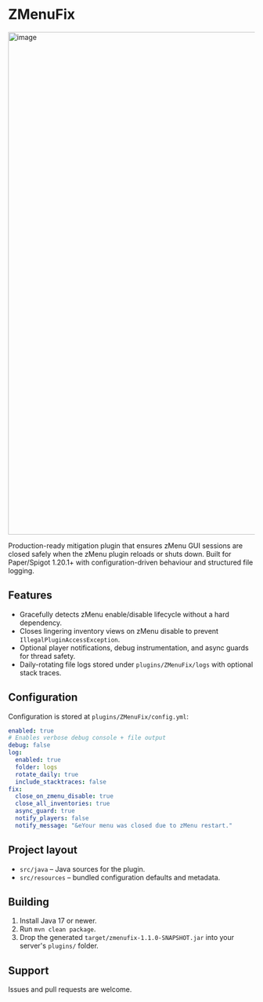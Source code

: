 # ZMenuFix

<img width="1024" height="1024" alt="image" src="https://github.com/user-attachments/assets/4b1449f7-689f-49f6-b7ca-310cffd80a0c" />


Production-ready mitigation plugin that ensures zMenu GUI sessions are closed safely when the zMenu plugin reloads or shuts down. Built for Paper/Spigot 1.20.1+ with configuration-driven behaviour and structured file logging.

## Features
- Gracefully detects zMenu enable/disable lifecycle without a hard dependency.
- Closes lingering inventory views on zMenu disable to prevent `IllegalPluginAccessException`.
- Optional player notifications, debug instrumentation, and async guards for thread safety.
- Daily-rotating file logs stored under `plugins/ZMenuFix/logs` with optional stack traces.

## Configuration
Configuration is stored at `plugins/ZMenuFix/config.yml`:

```yaml
enabled: true
# Enables verbose debug console + file output
debug: false
log:
  enabled: true
  folder: logs
  rotate_daily: true
  include_stacktraces: false
fix:
  close_on_zmenu_disable: true
  close_all_inventories: true
  async_guard: true
  notify_players: false
  notify_message: "&eYour menu was closed due to zMenu restart."
```

## Project layout
- `src/java` – Java sources for the plugin.
- `src/resources` – bundled configuration defaults and metadata.

## Building
1. Install Java 17 or newer.
2. Run `mvn clean package`.
3. Drop the generated `target/zmenufix-1.1.0-SNAPSHOT.jar` into your server's `plugins/` folder.

## Support
Issues and pull requests are welcome.
